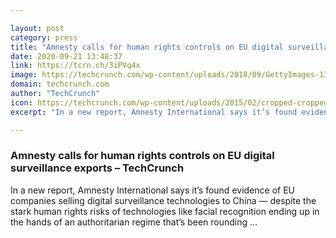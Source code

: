```yaml
---

layout: post
category: press
title: "Amnesty calls for human rights controls on EU digital surveillance exports"
date: 2020-09-21 13:48:37
link: https://tcrn.ch/3iPVq4x
image: https://techcrunch.com/wp-content/uploads/2018/09/GettyImages-135627371-facial-recognition.jpg?w=598
domain: techcrunch.com
author: "TechCrunch"
icon: https://techcrunch.com/wp-content/uploads/2015/02/cropped-cropped-favicon-gradient.png?w=180
excerpt: "In a new report, Amnesty International says it’s found evidence of EU companies selling digital surveillance technologies to China — despite the stark human rights risks of technologies like facial recognition ending up in the hands of an authoritarian regime that’s been rounding …"

---
```


### Amnesty calls for human rights controls on EU digital surveillance exports – TechCrunch

In a new report, Amnesty International says it’s found evidence of EU companies selling digital surveillance technologies to China — despite the stark human rights risks of technologies like facial recognition ending up in the hands of an authoritarian regime that’s been rounding …